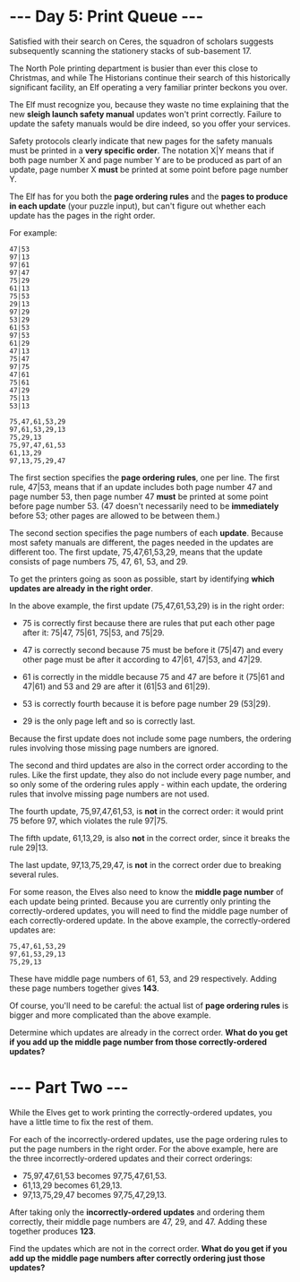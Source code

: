 # --- Day 5: Print Queue ---

Satisfied with their search on Ceres, the squadron of scholars suggests
subsequently scanning the stationery stacks of sub-basement 17.

The North Pole printing department is busier than ever this close to Christmas,
and while The Historians continue their search of this historically significant
facility, an Elf operating a very familiar printer beckons you over.

The Elf must recognize you, because they waste no time explaining that the new
**sleigh launch safety manual** updates won't print correctly. Failure to update
the safety manuals would be dire indeed, so you offer your services.

Safety protocols clearly indicate that new pages for the safety manuals must be
printed in a **very specific order**. The notation X|Y means that if both page
number X and page number Y are to be produced as part of an update, page number
X **must** be printed at some point before page number Y.

The Elf has for you both the **page ordering rules** and the **pages to produce in
each update** (your puzzle input), but can't figure out whether each update has
the pages in the right order.

For example:

    47|53
    97|13
    97|61
    97|47
    75|29
    61|13
    75|53
    29|13
    97|29
    53|29
    61|53
    97|53
    61|29
    47|13
    75|47
    97|75
    47|61
    75|61
    47|29
    75|13
    53|13

    75,47,61,53,29
    97,61,53,29,13
    75,29,13
    75,97,47,61,53
    61,13,29
    97,13,75,29,47

The first section specifies the **page ordering rules**, one per line. The first
rule, 47|53, means that if an update includes both page number 47 and page
number 53, then page number 47 **must** be printed at some point before page number
53. (47 doesn't necessarily need to be **immediately** before 53; other pages are
allowed to be between them.)

The second section specifies the page numbers of each **update**. Because most
safety manuals are different, the pages needed in the updates are different
too. The first update, 75,47,61,53,29, means that the update consists of page
numbers 75, 47, 61, 53, and 29.

To get the printers going as soon as possible, start by identifying **which
updates are already in the right order**.

In the above example, the first update (75,47,61,53,29) is in the right order:

  - 75 is correctly first because there are rules that put each other page
    after it: 75|47, 75|61, 75|53, and 75|29.

  - 47 is correctly second because 75 must be before it (75|47) and every other
    page must be after it according to 47|61, 47|53, and 47|29.

  - 61 is correctly in the middle because 75 and 47 are before it (75|61 and
    47|61) and 53 and 29 are after it (61|53 and 61|29).

  - 53 is correctly fourth because it is before page number 29 (53|29).

  - 29 is the only page left and so is correctly last.

Because the first update does not include some page numbers, the ordering rules
involving those missing page numbers are ignored.

The second and third updates are also in the correct order according to the
rules. Like the first update, they also do not include every page number, and
so only some of the ordering rules apply - within each update, the ordering
rules that involve missing page numbers are not used.

The fourth update, 75,97,47,61,53, is **not** in the correct order: it would print
75 before 97, which violates the rule 97|75.

The fifth update, 61,13,29, is also **not** in the correct order, since it breaks
the rule 29|13.

The last update, 97,13,75,29,47, is **not** in the correct order due to breaking
several rules.

For some reason, the Elves also need to know the **middle page number** of each
update being printed. Because you are currently only printing the
correctly-ordered updates, you will need to find the middle page number of each
correctly-ordered update. In the above example, the correctly-ordered updates
are:

    75,47,61,53,29
    97,61,53,29,13
    75,29,13

These have middle page numbers of 61, 53, and 29 respectively. Adding these
page numbers together gives **143**.

Of course, you'll need to be careful: the actual list of **page ordering rules** is
bigger and more complicated than the above example.

Determine which updates are already in the correct order. **What do you get if
you add up the middle page number from those correctly-ordered updates?**


# --- Part Two ---

While the Elves get to work printing the correctly-ordered updates, you have a
little time to fix the rest of them.

For each of the incorrectly-ordered updates, use the page ordering rules to put
the page numbers in the right order. For the above example, here are the three
incorrectly-ordered updates and their correct orderings:

  - 75,97,47,61,53 becomes 97,75,47,61,53.
  - 61,13,29 becomes 61,29,13.
  - 97,13,75,29,47 becomes 97,75,47,29,13.

After taking only the **incorrectly-ordered updates** and ordering them correctly,
their middle page numbers are 47, 29, and 47. Adding these together produces
**123**.

Find the updates which are not in the correct order. **What do you get if you add
up the middle page numbers after correctly ordering just those updates?**

